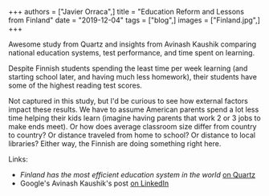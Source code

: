 +++
authors = ["Javier Orraca",]
title = "Education Reform and Lessons from Finland"
date = "2019-12-04"
tags = ["blog",]
images = ["Finland.jpg",]
+++

Awesome study from Quartz and insights from Avinash Kaushik comparing national education systems, test performance, and time spent on learning.
<!--more-->
Despite Finnish students spending the least time per week learning (and starting school later, and having much less homework), their students have some of the highest reading test scores.

Not captured in this study, but I'd be curious to see how external factors impact these results. We have to assume American parents spend a lot less time helping their kids learn (imagine having parents that work 2 or 3 jobs to make ends meet). Or how does average classroom size differ from country to country? Or distance traveled from home to school? Or distance to local libraries? Either way, the Finnish are doing something right here.

Links:

* _Finland has the most efficient education system in the world_ [on Quartz](https://qz.com/1759598/finland-has-the-most-efficient-education-system-in-the-world/)
* Google's Avinash Kaushik's post [on LinkedIn](https://www.linkedin.com/posts/akaushik_education-reform-is-a-huge-underappreciated-activity-6608081280791912448-bZ_T)